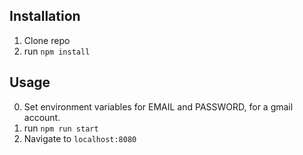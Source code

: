 ## Installation

1. Clone repo
2. run `npm install`

## Usage

0. Set environment variables for EMAIL and PASSWORD, for a gmail account.
1. run `npm run start`
2. Navigate to `localhost:8080`


